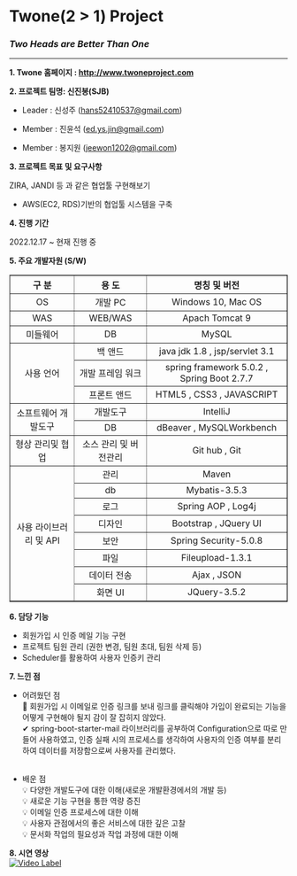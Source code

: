 # Twone(2 > 1) Project
### *Two Heads are Better Than One*
---

**1. Twone 홈페이지 : http://www.twoneproject.com**

**2. 프로젝트 팀명: 신진봉(SJB)**
	
- Leader : 신성주 (hans52410537@gmail.com)
    
- Member : 진윤석 (ed.ys.jin@gmail.com)
    
- Member : 봉지원 (jeewon1202@gmail.com)


**3. 프로젝트 목표 및 요구사항**

ZIRA, JANDI 등 과 같은 협업툴 구현해보기


- AWS(EC2, RDS)기반의 협업툴 시스템을 구축


**4. 진행 기간**

2022.12.17 ~ 현재 진행 중


**5. 주요 개발자원 (S/W)**
<table border="1">
		<tr>
			<th>구 분</th>
			<th>용 도</th>
			<th>명칭 및 버전</th>
		</tr>
		<tr align="center">
			<td>OS</td>
			<td>개발 PC</td>
			<td>Windows 10, Mac OS</td>
		</tr>
		<tr align="center">
			<td>WAS</td>
			<td>WEB/WAS</td>
			<td>Apach Tomcat 9</td>
		</tr>
		<tr align="center">
			<td>미들웨어</td>
			<td>DB</td>
			<td>MySQL</td>
		</tr>
		<tr align="center">
			<td rowspan="3">사용 언어</td>
			<td>백 앤드</td>
			<td>java jdk 1.8 , jsp/servlet 3.1</td>
		</tr>
		<tr align="center">
			<td>개발 프레임 워크</td>
			<td>spring framework 5.0.2 , Spring Boot 2.7.7</td>
		</tr>
		<tr align="center">
			<td>프론트 앤드</td>
			<td>HTML5 , CSS3 , JAVASCRIPT</td>
		</tr>
		<tr align="center">
			<td rowspan="2">소프트웨어 개발도구</td>
			<td>개발도구</td>
			<td>IntelliJ</td>
		</tr>
		<tr align="center">
			<td>DB</td>
			<td>dBeaver , MySQLWorkbench</td>
		</tr>
		<tr align="center">
			<td>형상 관리및 협업</td>
			<td>소스 관리 및 버전관리</td>
			<td>Git hub , Git</td>
		</tr>
		<tr align="center">
			<td rowspan="13">사용 라이브러리 및 API</td>
			<td>관리</td>
			<td>Maven</td>
		</tr>
		<tr align="center">
			<td>db</td>
			<td>Mybatis-3.5.3</td>
		</tr>
		<tr align="center">
			<td>로그</td>
			<td>Spring AOP , Log4j</td>
		</tr>
		<tr align="center">
			<td>디자인</td>
			<td>Bootstrap , JQuery UI</td>
		</tr>
		<tr align="center">
			<td>보안</td>
			<td>Spring Security-5.0.8</td>
		</tr>
		<tr align="center">
			<td>파일</td>
			<td>Fileupload-1.3.1</td>
		</tr>
		<tr align="center">
			<td>데이터 전송</td>
			<td>Ajax , JSON</td>
		</tr>
		<tr align="center">
			<td>화면 UI</td>
			<td>JQuery-3.5.2</td>
		</tr>
	</table>

**6. 담당 기능**
  * 회원가입 시 인증 메일 기능 구현 
  * 프로젝트 팀원 관리 (권한 변경, 팀원 초대, 팀원 삭제 등)
  * Scheduler를 활용하여 사용자 인증키 관리

  
**7. 느낀 점** <br/>

* 어려웠던 점 <br/>
📌 회원가입 시 이메일로 인증 링크를 보내 링크를 클릭해야 가입이 완료되는 기능을 어떻게 구현해야 될지 감이 잘 잡히지 않았다. <br/>
✔  spring-boot-starter-mail 라이브러리를 공부하여 Configuration으로 따로 만들어 사용하였고, 인증 실패 시의 프로세스를 생각하여 사용자의 인증 여부를 분리하여 데이터를 저장함으로써 사용자를 관리했다.  <br/><br/>

* 배운 점 <br/>
💡 다양한 개발도구에 대한 이해(새로운 개발환경에서의 개발 등)  <br/>
💡 새로운 기능 구현을 통한 역량 증진 <br/>
💡 이메일 인증 프로세스에 대한 이해 <br/>
💡 사용자 관점에서의 좋은 서비스에 대한 깊은 고찰 <br/>
💡 문서화 작업의 필요성과 작업 과정에 대한 이해 <br/>

**8. 시연 영상** <br/>
[![Video Label](http://img.youtube.com/vi/rAzBgJglJD4/0.jpg)](https://youtu.be/rAzBgJglJD4?t=0s)
